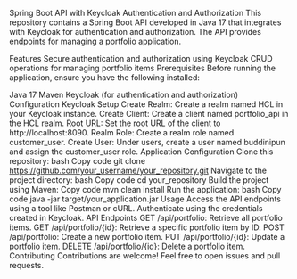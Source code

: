 Spring Boot API with Keycloak Authentication and Authorization
This repository contains a Spring Boot API developed in Java 17 that integrates with Keycloak for authentication and authorization. The API provides endpoints for managing a portfolio application.

Features
Secure authentication and authorization using Keycloak
CRUD operations for managing portfolio items
Prerequisites
Before running the application, ensure you have the following installed:

Java 17
Maven
Keycloak (for authentication and authorization)
Configuration
Keycloak Setup
Create Realm:
Create a realm named HCL in your Keycloak instance.
Create Client:
Create a client named portfolio_api in the HCL realm.
Root URL:
Set the root URL of the client to http://localhost:8090.
Realm Role:
Create a realm role named customer_user.
Create User:
Under users, create a user named buddinipun and assign the customer_user role.
Application Configuration
Clone this repository:
bash
Copy code
git clone https://github.com/your_username/your_repository.git
Navigate to the project directory:
bash
Copy code
cd your_repository
Build the project using Maven:
Copy code
mvn clean install
Run the application:
bash
Copy code
java -jar target/your_application.jar
Usage
Access the API endpoints using a tool like Postman or cURL.
Authenticate using the credentials created in Keycloak.
API Endpoints
GET /api/portfolio: Retrieve all portfolio items.
GET /api/portfolio/{id}: Retrieve a specific portfolio item by ID.
POST /api/portfolio: Create a new portfolio item.
PUT /api/portfolio/{id}: Update a portfolio item.
DELETE /api/portfolio/{id}: Delete a portfolio item.
Contributing
Contributions are welcome! Feel free to open issues and pull requests.

